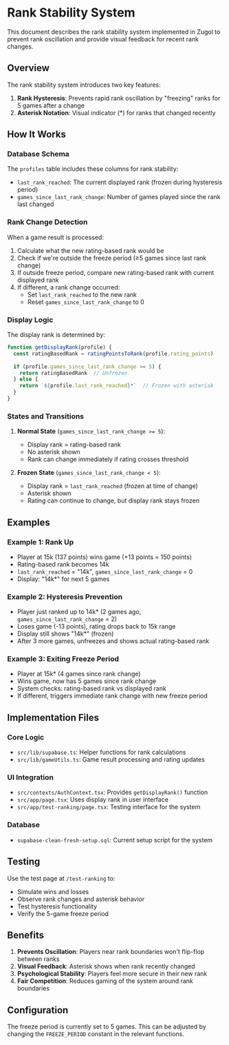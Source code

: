 # Rank Stability System

This document describes the rank stability system implemented in Zugol to prevent rank oscillation and provide visual feedback for recent rank changes.

## Overview

The rank stability system introduces two key features:
1. **Rank Hysteresis**: Prevents rapid rank oscillation by "freezing" ranks for 5 games after a change
2. **Asterisk Notation**: Visual indicator (*) for ranks that changed recently

## How It Works

### Database Schema

The `profiles` table includes these columns for rank stability:
- `last_rank_reached`: The current displayed rank (frozen during hysteresis period)
- `games_since_last_rank_change`: Number of games played since the rank last changed

### Rank Change Detection

When a game result is processed:
1. Calculate what the new rating-based rank would be
2. Check if we're outside the freeze period (≥5 games since last rank change)
3. If outside freeze period, compare new rating-based rank with current displayed rank
4. If different, a rank change occurred:
   - Set `last_rank_reached` to the new rank
   - Reset `games_since_last_rank_change` to 0

### Display Logic

The display rank is determined by:
```typescript
function getDisplayRank(profile) {
  const ratingBasedRank = ratingPointsToRank(profile.rating_points)
  
  if (profile.games_since_last_rank_change >= 5) {
    return ratingBasedRank  // Unfrozen
  } else {
    return `${profile.last_rank_reached}*`  // Frozen with asterisk
  }
}
```

### States and Transitions

1. **Normal State** (`games_since_last_rank_change >= 5`):
   - Display rank = rating-based rank
   - No asterisk shown
   - Rank can change immediately if rating crosses threshold

2. **Frozen State** (`games_since_last_rank_change < 5`):
   - Display rank = `last_rank_reached` (frozen at time of change)
   - Asterisk shown
   - Rating can continue to change, but display rank stays frozen

## Examples

### Example 1: Rank Up
- Player at 15k (137 points) wins game (+13 points = 150 points)
- Rating-based rank becomes 14k
- `last_rank_reached` = "14k", `games_since_last_rank_change` = 0
- Display: "14k*" for next 5 games

### Example 2: Hysteresis Prevention
- Player just ranked up to 14k* (2 games ago, `games_since_last_rank_change` = 2)
- Loses game (-13 points), rating drops back to 15k range
- Display still shows "14k*" (frozen)
- After 3 more games, unfreezes and shows actual rating-based rank

### Example 3: Exiting Freeze Period
- Player at 15k* (4 games since rank change)
- Wins game, now has 5 games since rank change
- System checks: rating-based rank vs displayed rank
- If different, triggers immediate rank change with new freeze period

## Implementation Files

### Core Logic
- `src/lib/supabase.ts`: Helper functions for rank calculations
- `src/lib/gameUtils.ts`: Game result processing and rating updates

### UI Integration
- `src/contexts/AuthContext.tsx`: Provides `getDisplayRank()` function
- `src/app/page.tsx`: Uses display rank in user interface
- `src/app/test-ranking/page.tsx`: Testing interface for the system

### Database
- `supabase-clean-fresh-setup.sql`: Current setup script for the system

## Testing

Use the test page at `/test-ranking` to:
- Simulate wins and losses
- Observe rank changes and asterisk behavior
- Test hysteresis functionality
- Verify the 5-game freeze period

## Benefits

1. **Prevents Oscillation**: Players near rank boundaries won't flip-flop between ranks
2. **Visual Feedback**: Asterisk shows when rank recently changed
3. **Psychological Stability**: Players feel more secure in their new rank
4. **Fair Competition**: Reduces gaming of the system around rank boundaries

## Configuration

The freeze period is currently set to 5 games. This can be adjusted by changing the `FREEZE_PERIOD` constant in the relevant functions. 